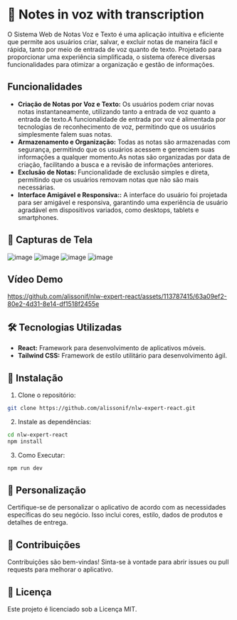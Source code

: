 # 🚀 Notes in voz  with transcription

O Sistema Web de Notas Voz e Texto é uma aplicação intuitiva e eficiente que permite aos usuários criar, salvar, e excluir notas de maneira fácil e rápida, tanto por meio de entrada de voz quanto de texto. Projetado para proporcionar uma experiência simplificada, o sistema oferece diversas funcionalidades para otimizar a organização e gestão de informações.

## Funcionalidades

- **Criação de Notas por Voz e Texto:** Os usuários podem criar novas notas instantaneamente, utilizando tanto a entrada de voz quanto a entrada de texto.A funcionalidade de entrada por voz é alimentada por tecnologias de reconhecimento de voz, permitindo que os usuários simplesmente falem suas notas.
- **Armazenamento e Organização:** Todas as notas são armazenadas com segurança, permitindo que os usuários acessem e gerenciem suas informações a qualquer momento.As notas são organizadas por data de criação, facilitando a busca e a revisão de informações anteriores.
- **Exclusão de Notas:** Funcionalidade de exclusão simples e direta, permitindo que os usuários removam notas que não são mais necessárias.
- **Interface Amigável e Responsiva::** A interface do usuário foi projetada para ser amigável e responsiva, garantindo uma experiência de usuário agradável em dispositivos variados, como desktops, tablets e smartphones.

## 📸 Capturas de Tela

![image](https://github.com/alissonif/nlw-expert-react/assets/113787415/a349a81b-1f40-4ad1-a854-b81718a29c08)
![image](https://github.com/alissonif/nlw-expert-react/assets/113787415/8cf89a9a-2ca2-4541-826d-65bbec08569b)
![image](https://github.com/alissonif/nlw-expert-react/assets/113787415/508777db-5230-4640-abe7-7bf652bd7997)
![image](https://github.com/alissonif/nlw-expert-react/assets/113787415/e92791e0-a517-43c6-b9f0-deef5ca37599)

## Vídeo Demo

https://github.com/alissonif/nlw-expert-react/assets/113787415/63a09ef2-80e2-4d31-8e14-df1518f2455e


## 🛠️ Tecnologias Utilizadas

- **React:** Framework para desenvolvimento de aplicativos móveis.
- **Tailwind CSS:** Framework de estilo utilitário para desenvolvimento ágil.
  
## 🚀 Instalação

1. Clone o repositório:

```bash
git clone https://github.com/alissonif/nlw-expert-react.git
```
2. Instale as dependências:

```bash
cd nlw-expert-react
npm install
```
3. Como Executar:
```bash
npm run dev
```

## 🎨 Personalização
Certifique-se de personalizar o aplicativo de acordo com as necessidades específicas do seu negócio. Isso inclui cores, estilo, dados de produtos e detalhes de entrega.

## 🤝 Contribuições
Contribuições são bem-vindas! Sinta-se à vontade para abrir issues ou pull requests para melhorar o aplicativo.

## 📝 Licença
Este projeto é licenciado sob a Licença MIT.
